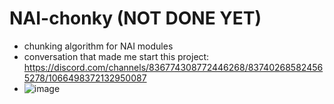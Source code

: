 # NAI-chonky (NOT DONE YET)
- chunking algorithm for NAI modules
- conversation that made me start this project: https://discord.com/channels/836774308772446268/837402685824565278/1066498372132950087
- ![image](https://user-images.githubusercontent.com/112716905/214497391-05f57fb1-9f10-43c2-953e-ce907cd89b1b.png)
